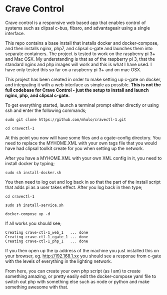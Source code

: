 # Crave Control
Crave control is a responsive web based app that enables control of systems such as clipsal c-bus, fibaro, and advantageair using a single interface.

This repo contains a base install that installs docker and docker-compose, and then installs nginx, php7, and clipsal c-gate and launches them into separate containers. The project is tested to work on the raspberry pi 3+ and Mac OSX. My understanding is that as of the raspberry pi 3, that the standard nginx and php images will work and this is what I have used. I have only tested this so far on a raspberry pi 3+ and on mac OSX.

This project has been created in order to make setting up c-gate on docker, and integrating it with a web interface as simple as possible. **This is not the full codebase for Crave Control - just the setup to install and launch nginx, php, and clipsal c-gate.**

To get everything started, launch a terminal prompt either directly or using ssh and enter the following commands;

`sudo git clone https://github.com/mhulo/cravectl-1.git`

`cd cravectl-1`

At this point you now will have some files and a cgate-config directory. You need to replace the MYHOME.XML with your own tags file that you would have had clipsal toolkit create for you when setting up the network.

After you have a MYHOME.XML with your own XML config in it, you need to install docker by typing;

`sudo sh install-docker.sh`

You then need to log out and log back in so that the part of the install script that adds pi as a user takes effect. After you log back in then type;

`cd cravectl-1`

`sudo sh install-service.sh`

`docker-compose up -d`

If all works you should see;

```
Creating crave-ctl-1_web_1   ... done
Creating crave-ctl-1_cgate_1 ... done
Creating crave-ctl-1_php_1   ... done
```

If you then open up the ip address of the machine you just installed this on your browser, eg. http://192.168.1.xx you should see a response from c-gate with the levels of everything in the lighting network.

From here, you can create your own php script (as I am) to create something amazing, or pretty easily edit the docker-compose yaml file to switch out php with something else such as node or python and make something awesome with that.
